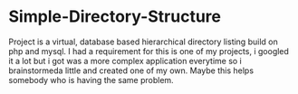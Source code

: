 Simple-Directory-Structure
==========================

Project is a virtual, database based hierarchical directory listing build on php and mysql. I had a requirement for this is one of my projects, i googled it a lot but i got was a more complex application everytime so i brainstormeda little and created one of my own. Maybe this helps somebody who is having the same problem. 
